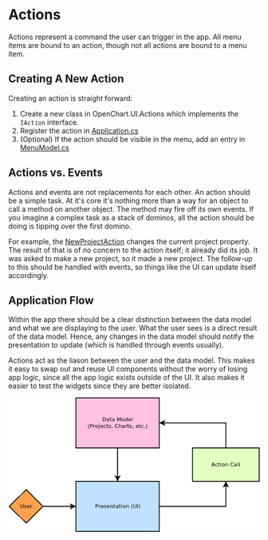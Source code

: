 # Actions
Actions represent a command the user can trigger in the app. All menu items are bound to an action, though not all actions are bound to a menu item.

## Creating A New Action
Creating an action is straight forward:

1. Create a new class in OpenChart.UI.Actions which implements the `IAction` interface.
2. Register the action in [Application.cs](/OpenChart/src/Application.cs)
3. (Optional) If the action should be visible in the menu, add an entry in [MenuModel.cs](/OpenChart/src/UI/Actions/MenuModel.cs)

## Actions vs. Events
Actions and events are not replacements for each other. An action should be a simple task. At it's core it's nothing more than a way for an object to call a method on another object. The method may fire off its own events. If you imagine a complex task as a stack of dominos, all the action should be doing is tipping over the first domino.

For example, the [NewProjectAction](/OpenChart/src/UI/Actions/File/NewProjectAction.cs) changes the current project property. The result of that is of no concern to the action itself; it already did its job. It was asked to make a new project, so it made a new project. The follow-up to this should be handled with events, so things like the UI can update itself accordingly.

## Application Flow
Within the app there should be a clear distinction between the data model and what we are displaying to the user. What the user sees is a direct result of the data model. Hence, any changes in the data model should notify the presentation to update (which is handled through events usually).

Actions act as the liason between the user and the data model. This makes it easy to swap out and reuse UI components without the worry of losing app logic, since all the app logic exists outside of the UI. It also makes it easier to test the widgets since they are better isolated.

![](img/action_flow.png)
